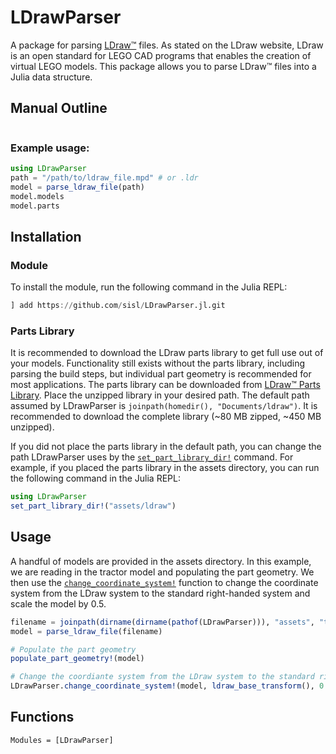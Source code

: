 # LDrawParser

A package for parsing [LDraw™](https://www.ldraw.org/) files. As stated on the LDraw website, LDraw is an open standard for LEGO CAD programs that enables the creation of virtual LEGO models. This package allows you to parse LDraw™ files into a Julia data structure. 

## Manual Outline

```@contents
```

### Example usage:

```Julia
using LDrawParser
path = "/path/to/ldraw_file.mpd" # or .ldr
model = parse_ldraw_file(path)
model.models
model.parts
```

## Installation

### Module
To install the module, run the following command in the Julia REPL:
```Julia
] add https://github.com/sisl/LDrawParser.jl.git
```

### Parts Library
It is recommended to download the LDraw parts library to get full use out of your models. Functionality still exists without the parts library, including parsing the build steps, but individual part geometry is recommended for most applications. The parts library can be downloaded from [LDraw™ Parts Library](https://library.ldraw.org/updates?latest). Place the unzipped library in your desired path. The default path assumed by LDrawParser is `joinpath(homedir(), "Documents/ldraw")`. It is recommended to download the complete library (~80 MB zipped, ~450 MB unzipped).

If you did not place the parts library in the default path, you can change the path LDrawParser uses by the [`set_part_library_dir!`](@ref) command. For example, if you placed the parts library in the assets directory, you can run the following command in the Julia REPL:
```Julia
using LDrawParser
set_part_library_dir!("assets/ldraw")
```

## Usage

A handful of models are provided in the assets directory. In this example, we are reading in the tractor model and populating the part geometry. We then use the [`change_coordinate_system!`](@ref) function to change the coordinate system from the LDraw system to the standard right-handed system and scale the model by 0.5.

```Julia
filename = joinpath(dirname(dirname(pathof(LDrawParser))), "assets", "tractor.mpd")
model = parse_ldraw_file(filename)

# Populate the part geometry
populate_part_geometry!(model)

# Change the coordiante system from the LDraw system to the standard right-handed system and scale model by 0.5
LDrawParser.change_coordinate_system!(model, ldraw_base_transform(), 0.5)
```

## Functions

```@autodocs
Modules = [LDrawParser]
```